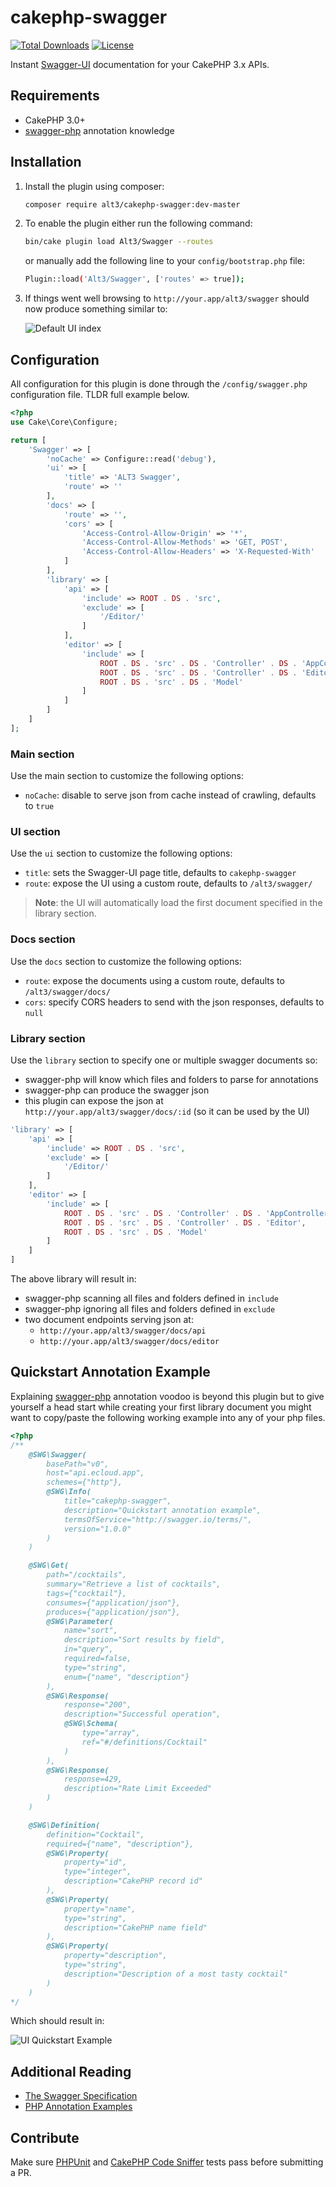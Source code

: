 # cakephp-swagger

[![Total Downloads](https://img.shields.io/packagist/dt/alt3/cakephp-swagger.svg?style=flat-square)](https://packagist.org/packages/alt3/cakephp-swagger)
[![License](https://img.shields.io/badge/license-MIT-blue.svg?style=flat-square)](LICENSE.txt)

Instant [Swagger-UI](https://github.com/swagger-api/swagger-ui) documentation
for your CakePHP 3.x APIs.

## Requirements

* CakePHP 3.0+
* [swagger-php](https://github.com/zircote/swagger-php) annotation knowledge

## Installation

1. Install the plugin using composer:

    ```bash
    composer require alt3/cakephp-swagger:dev-master
    ```

2. To enable the plugin either run the following command:

    ```bash
    bin/cake plugin load Alt3/Swagger --routes
    ```

    or manually add the following line to your `config/bootstrap.php` file:

    ```bash
    Plugin::load('Alt3/Swagger', ['routes' => true]);
    ```
3. If things went well browsing to
`http://your.app/alt3/swagger` should now produce something similar to:

    ![Default UI index](/docs/images/ui-index-default.png)

## Configuration

All configuration for this plugin is done through the `/config/swagger.php`
configuration file. TLDR full example below.

```php
<?php
use Cake\Core\Configure;

return [
    'Swagger' => [
        'noCache' => Configure::read('debug'),
        'ui' => [
            'title' => 'ALT3 Swagger',
            'route' => ''
        ],
        'docs' => [
            'route' => '',
            'cors' => [
                'Access-Control-Allow-Origin' => '*',
                'Access-Control-Allow-Methods' => 'GET, POST',
                'Access-Control-Allow-Headers' => 'X-Requested-With'
            ]
        ],
        'library' => [
            'api' => [
                'include' => ROOT . DS . 'src',
                'exclude' => [
                    '/Editor/'
                ]
            ],
            'editor' => [
                'include' => [
                    ROOT . DS . 'src' . DS . 'Controller' . DS . 'AppController.php',
                    ROOT . DS . 'src' . DS . 'Controller' . DS . 'Editor',
                    ROOT . DS . 'src' . DS . 'Model'
                ]
            ]
        ]
    ]
];
```

### Main section

Use the main section to customize the following options:

- `noCache`: disable to serve json from cache instead of crawling, defaults to `true`

### UI section

Use the `ui` section to customize the following options:

- `title`: sets the Swagger-UI page title, defaults to `cakephp-swagger`
- `route`: expose the UI using a custom route, defaults to `/alt3/swagger/`

> **Note**: the UI will automatically load the first document
> specified in the library section.

### Docs section

Use the `docs` section to customize the following options:

- `route`: expose the documents using a custom route, defaults to `/alt3/swagger/docs/`
- `cors`: specify CORS headers to send with the json responses, defaults to `null`

### Library section

Use the `library` section to specify one or multiple swagger documents so:

- swagger-php will know which files and folders to parse for annotations
- swagger-php can produce the swagger json
- this plugin can expose the json at `http://your.app/alt3/swagger/docs/:id`
(so it can be used by the UI)


```php
'library' => [
    'api' => [
        'include' => ROOT . DS . 'src',
        'exclude' => [
            '/Editor/'
        ]
    ],
    'editor' => [
        'include' => [
            ROOT . DS . 'src' . DS . 'Controller' . DS . 'AppController.php',
            ROOT . DS . 'src' . DS . 'Controller' . DS . 'Editor',
            ROOT . DS . 'src' . DS . 'Model'
        ]
    ]
]
```

The above library will result in:

- swagger-php scanning all files and folders defined in `include`
- swagger-php ignoring all files and folders defined in `exclude`
- two document endpoints serving json at:
    - `http://your.app/alt3/swagger/docs/api`
    - `http://your.app/alt3/swagger/docs/editor`

## Quickstart Annotation Example

Explaining [swagger-php](https://github.com/zircote/swagger-php)
annotation voodoo is beyond this plugin but to give yourself a head start while
creating your first library document you might want to copy/paste the following
working example into any of your php files.

```php
<?php
/**
    @SWG\Swagger(
        basePath="v0",
        host="api.ecloud.app",
        schemes={"http"},
        @SWG\Info(
            title="cakephp-swagger",
            description="Quickstart annotation example",
            termsOfService="http://swagger.io/terms/",
            version="1.0.0"
        )
    )

    @SWG\Get(
        path="/cocktails",
        summary="Retrieve a list of cocktails",
        tags={"cocktail"},
        consumes={"application/json"},
        produces={"application/json"},
        @SWG\Parameter(
            name="sort",
            description="Sort results by field",
            in="query",
            required=false,
            type="string",
            enum={"name", "description"}
        ),
        @SWG\Response(
            response="200",
            description="Successful operation",
            @SWG\Schema(
                type="array",
                ref="#/definitions/Cocktail"
            )
        ),
        @SWG\Response(
            response=429,
            description="Rate Limit Exceeded"
        )
    )

    @SWG\Definition(
        definition="Cocktail",
        required={"name", "description"},
        @SWG\Property(
            property="id",
            type="integer",
            description="CakePHP record id"
        ),
        @SWG\Property(
            property="name",
            type="string",
            description="CakePHP name field"
        ),
        @SWG\Property(
            property="description",
            type="string",
            description="Description of a most tasty cocktail"
        )
    )
*/
```

Which should result in:

![UI Quickstart Example](/docs/images/ui-quickstart-example.png)

## Additional Reading

- [The Swagger Specification](https://github.com/swagger-api/swagger-spec)
- [PHP Annotation Examples](https://github.com/zircote/swagger-php/tree/master/Examples)


## Contribute

Make sure [PHPUnit](http://book.cakephp.org/3.0/en/development/testing.html#running-tests)
and [CakePHP Code Sniffer](https://github.com/cakephp/cakephp-codesniffer)
tests pass before submitting a PR.

